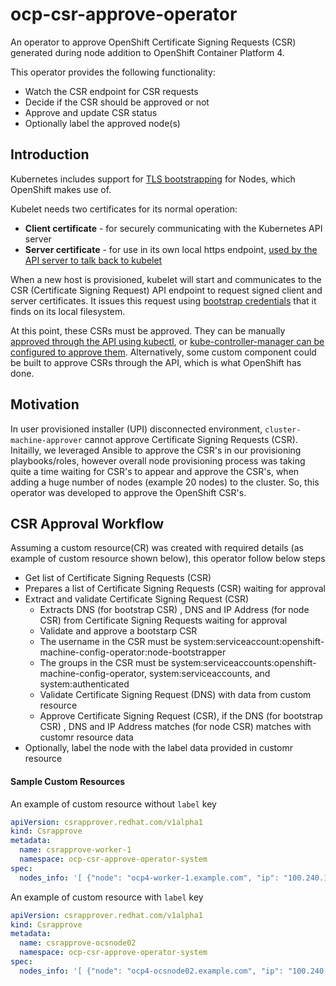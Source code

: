 # ocp-csr-approve-operator
An operator to approve OpenShift Certificate Signing Requests (CSR) generated during node addition to OpenShift Container Platform 4. 

This operator provides the following functionality:

*  Watch the CSR endpoint for CSR requests
*  Decide if the CSR should be approved or not
*  Approve and update CSR status
*  Optionally label the approved node(s)


## Introduction

Kubernetes includes support for [TLS
bootstrapping](https://kubernetes.io/docs/reference/command-line-tools-reference/kubelet-tls-bootstrapping/)
for Nodes, which OpenShift makes use of.

Kubelet needs two certificates for its normal operation:

* **Client certificate** - for securely communicating with the Kubernetes API
  server
* **Server certificate** - for use in its own local https endpoint, [used by
  the API server to talk back to
  kubelet](https://kubernetes.io/docs/concepts/architecture/master-node-communication/#apiserver-to-kubelet)

When a new host is provisioned, kubelet will start and communicates to the CSR
(Certificate Signing Request) API endpoint to request signed client and server
certificates.  It issues this request using [bootstrap
credentials](https://kubernetes.io/docs/reference/command-line-tools-reference/kubelet-tls-bootstrapping/#initial-bootstrap-authentication)
that it finds on its local filesystem.

At this point, these CSRs must be approved.  They can be manually [approved
through the API using
kubectl](https://kubernetes.io/docs/reference/command-line-tools-reference/kubelet-tls-bootstrapping/#kubectl-approval),
or [kube-controller-manager can be configured to approve
them](https://kubernetes.io/docs/reference/command-line-tools-reference/kubelet-tls-bootstrapping/#kube-controller-manager-configuration).
Alternatively, some custom component could be built to approve CSRs through the
API, which is what OpenShift has done.


## Motivation

In user provisioned installer (UPI) disconnected environment, `cluster-machine-approver` cannot approve Certificate Signing Requests (CSR). Initailly, we leveraged Ansible to approve the CSR's in our provisioning playbooks/roles, however overall node provisioning process was taking quite a time waiting for CSR's to appear and approve the CSR's, when adding a huge number of nodes (example 20 nodes) to the cluster. So, this operator was developed to approve the OpenShift CSR's.


## CSR Approval Workflow

Assuming a custom resource(CR) was created with required details (as example of custom resource shown below), this operator follow below steps

*  Get list of Certificate Signing Requests (CSR) 
*  Prepares a list of Certificate Signing Requests (CSR) waiting for approval
*  Extract and validate Certificate Signing Request (CSR) 
    *  Extracts DNS (for bootstrap CSR) , DNS and IP Address (for node CSR) from Certificate Signing Requests waiting for approval
    *  Validate and approve a bootstarp CSR 
      *   The username in the CSR must be system:serviceaccount:openshift-machine-config-operator:node-bootstrapper
      *   The groups in the CSR must be system:serviceaccounts:openshift-machine-config-operator, system:serviceaccounts, and system:authenticated
      *  Validate Certificate Signing Request (DNS) with data from custom resource 
      *  Approve Certificate Signing Request (CSR), if the DNS (for bootstrap CSR) , DNS and IP Address matches (for node CSR) matches with customr resource data
*  Optionally, label the node with the label data provided in customr resource
    

#### Sample Custom Resources

An example of custom resource without  `label` key

```yaml
apiVersion: csrapprover.redhat.com/v1alpha1
kind: Csrapprove
metadata:
  name: csrapprove-worker-1
  namespace: ocp-csr-approve-operator-system
spec:
  nodes_info: '[ {"node": "ocp4-worker-1.example.com", "ip": "100.240.10.120"} ]'

```

An example of custom resource with  `label` key
```yaml
apiVersion: csrapprover.redhat.com/v1alpha1
kind: Csrapprove
metadata:
  name: csrapprove-ocsnode02
  namespace: ocp-csr-approve-operator-system
spec:
  nodes_info: '[ {"node": "ocp4-ocsnode02.example.com", "ip": "100.240.64.1", "label": "node-role.kubernetes.io/storage=, foo=bar"} ]'
```
